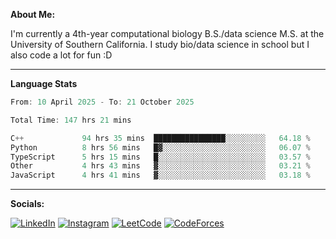 **About Me:**

I'm currently a 4th-year computational biology B.S./data science M.S. at the University of Southern California. I study bio/data science in school but I also code a lot for fun :D

-------

**Language Stats**

<!--START_SECTION:waka-->

```c++
From: 10 April 2025 - To: 21 October 2025

Total Time: 147 hrs 21 mins

C++             94 hrs 35 mins  ████████████████░░░░░░░░░   64.18 %
Python          8 hrs 56 mins   █▓░░░░░░░░░░░░░░░░░░░░░░░   06.07 %
TypeScript      5 hrs 15 mins   █░░░░░░░░░░░░░░░░░░░░░░░░   03.57 %
Other           4 hrs 43 mins   ▓░░░░░░░░░░░░░░░░░░░░░░░░   03.21 %
JavaScript      4 hrs 41 mins   ▓░░░░░░░░░░░░░░░░░░░░░░░░   03.18 %
```

<!--END_SECTION:waka-->

-------

**Socials:**

[![LinkedIn](https://img.shields.io/badge/LinkedIn-0077B5?style=for-the-badge&logo=linkedin&logoColor=white)](https://www.linkedin.com/in/alxyzhang/)
[![Instagram](https://img.shields.io/badge/Instagram-E4405F?style=for-the-badge&logo=instagram&logoColor=white)](https://www.instagram.com/zhanga.virus/)
[![LeetCode](https://img.shields.io/badge/-LeetCode-FFA116?style=for-the-badge&logo=LeetCode&logoColor=black)](https://leetcode.com/cppshooter/)
[![CodeForces](https://img.shields.io/badge/Codeforces-445f9d?style=for-the-badge&logo=Codeforces&logoColor=white)](https://codeforces.com/profile/alyzha)